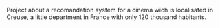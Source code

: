 Project about a recomandation system for a cinema wich is localisated in Creuse, a little department in France with only 120 thousand habitants.

